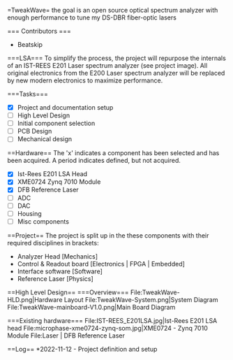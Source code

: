 =TweakWave=
the goal is an open source optical spectrum analyzer with enough performance to tune my DS-DBR fiber-optic lasers

=== Contributors ===
* Beatskip

===LSA===
To simplify the process, the project will repurpose the internals of an IST-REES E201 Laser spectrum analyzer (see project image).
All original electronics from the E200 Laser spectrum analyzer will be replaced by new modern electronics to maximize performance.

===Tasks===
* [x] Project and documentation setup
* [ ] High Level Design
* [ ] Initial component selection
* [ ] PCB Design
* [ ] Mechanical design

==Hardware==
The 'x' indicates a component has been selected and has been acquired. A period indicates defined, but not acquired.
* [x] Ist-Rees E201 LSA Head
* [x] XME0724 Zynq 7010 Module
* [x] DFB Reference Laser
* [ ] ADC
* [ ] DAC
* [ ] Housing
* [ ] Misc components

==Project==
The project is split up in the these components with their required disciplines in brackets:
* Analyzer Head            [Mechanics]
* Control & Readout board  [Electronics | FPGA | Embedded]
* Interface software       [Software]
* Reference Laser          [Physics]

==High Level Design==
===Overview===
<gallery>
File:TweakWave-HLD.png|Hardware Layout
File:TweakWave-System.png|System Diagram
File:TweakWave-mainboard-V1.0.png|Main Board Diagram
</gallery>

===Existing hardware===
<gallery>
File:IST-REES_E201LSA.jpg|Ist-Rees E201 LSA head
File:microphase-xme0724-zynq-som.jpg|XME0724 - Zynq 7010 Module
File:Laser | DFB Reference Laser
</gallery>


==Log==
*2022-11-12 - Project definition and setup